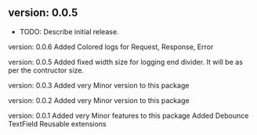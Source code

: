 ## version: 0.0.5

* TODO: Describe initial release.

version: 0.0.6
Added Colored logs for Request, Response, Error


version: 0.0.5
Added fixed width size for logging end divider. It will be as per the contructor size.


version: 0.0.3
Added very Minor version to this package


version: 0.0.2
Added very Minor version to this package


version: 0.0.1
Added very Minor features to this package
Added Debounce TextField
Reusable extensions